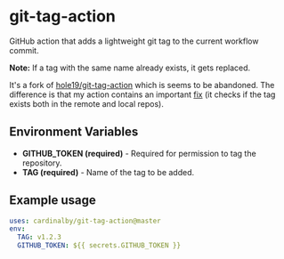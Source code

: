 # git-tag-action

GitHub action that adds a lightweight git tag to the current workflow commit.

**Note:** If a tag with the same name already exists, it gets replaced.

It's a fork of [hole19/git-tag-action](https://github.com/hole19/git-tag-action) which is seems to be abandoned. 
The difference is that my action contains an important [fix](https://github.com/cardinalby/git-tag-action/commit/adb9d80398c1aa46bcb677fa8e2dbabfc69cbc69) 
(it checks if the tag exists both in the remote and local repos).

## Environment Variables

* **GITHUB_TOKEN (required)** - Required for permission to tag the repository.
* **TAG (required)** - Name of the tag to be added.

## Example usage

```yaml
uses: cardinalby/git-tag-action@master
env:
  TAG: v1.2.3
  GITHUB_TOKEN: ${{ secrets.GITHUB_TOKEN }}
```
